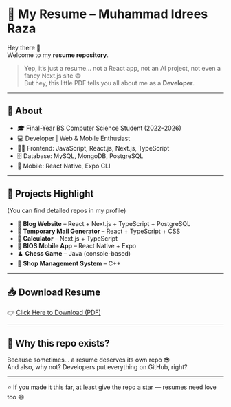 # 📌 My Resume – Muhammad Idrees Raza

Hey there 👋  
Welcome to my **resume repository**.  

> Yep, it’s just a resume… not a React app, not an AI project, not even a fancy Next.js site 😅  
But hey, this little PDF tells you all about me as a **Developer**.  

---

## 📝 About
- 🎓 Final-Year BS Computer Science Student (2022–2026)  
- 💻 Developer | Web & Mobile Enthusiast  
- 👨‍💻 Frontend: JavaScript, React.js, Next.js, TypeScript  
- 🗄️ Database: MySQL, MongoDB, PostgreSQL  
- 📱 Mobile: React Native, Expo CLI  

---

## 🚀 Projects Highlight
(You can find detailed repos in my profile)  
- 📰 **Blog Website** – React + Next.js + TypeScript + PostgreSQL  
- 📧 **Temporary Mail Generator** – React + TypeScript + CSS  
- 🧮 **Calculator** – Next.js + TypeScript  
- 📱 **BIOS Mobile App** – React Native + Expo  
- ♟️ **Chess Game** – Java (console-based)  
- 🛒 **Shop Management System** – C++  

---

## 📥 Download Resume
👉 [Click Here to Download (PDF)](./resume-.pdf)  

---

## 🤔 Why this repo exists?
Because sometimes… a resume deserves its own repo 😎  
And also, why not? Developers put everything on GitHub, right?  


---

⭐ If you made it this far, at least give the repo a star — resumes need love too 😅
